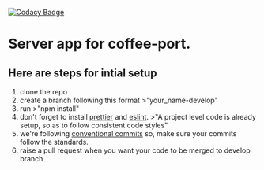 [![Codacy Badge](https://api.codacy.com/project/badge/Grade/c6aabe2c24c941e99350664e2b62fec2)](https://app.codacy.com/gh/BuildForSDGCohort2/Team-AbyssiniaSaysITSMYDAM-Server?utm_source=github.com&utm_medium=referral&utm_content=BuildForSDGCohort2/Team-AbyssiniaSaysITSMYDAM-Server&utm_campaign=Badge_Grade_Settings)

# Server app for coffee-port.

## Here are steps for intial setup

1. clone the repo
2. create a branch following this format >"your_name-develop"
3. run >"npm install"
4. don't forget to install [prettier](https://marketplace.visualstudio.com/items?itemName=esbenp.prettier-vscode) and [eslint](https://marketplace.visualstudio.com/items?itemName=dbaeumer.vscode-eslint). >"A project level code is already setup, so as to follow consistent code styles"
5. we're following [conventional commits](https://www.conventionalcommits.org/en/v1.0.0/) so, make sure your commits follow the standards.
6. raise a pull request when you want your code to be merged to develop branch
